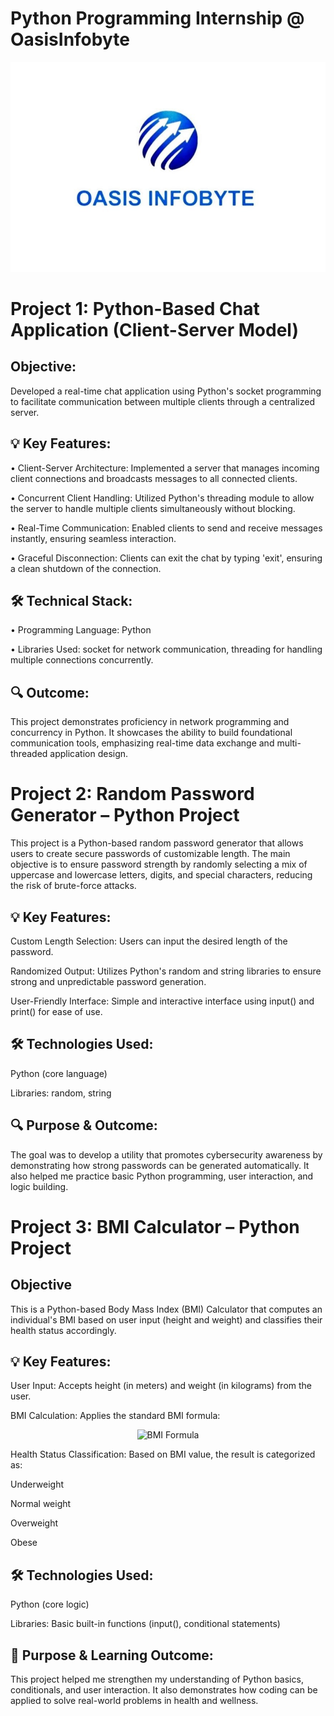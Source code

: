 # Python Programming Internship @ OasisInfobyte

![OasisInfobyte logo](https://github.com/Athira002/OIBSIP/blob/94c80bd2eb2175a5a4d9375f764b2c7cef88c694/Oasis%20Infobyte%20Logo.jpg)

# Project 1: Python-Based Chat Application (Client-Server Model)

## Objective:

Developed a real-time chat application using Python's socket programming to facilitate communication between multiple clients through a centralized server.

## 💡 Key Features:

• Client-Server Architecture: Implemented a server that manages incoming
client connections and broadcasts messages to all connected clients.

• Concurrent Client Handling: Utilized Python's threading module to allow the
server to handle multiple clients simultaneously without blocking.

• Real-Time Communication: Enabled clients to send and receive messages
instantly, ensuring seamless interaction.

• Graceful Disconnection: Clients can exit the chat by typing 'exit', ensuring a
clean shutdown of the connection.

## 🛠 Technical Stack:

• Programming Language: Python

• Libraries Used: socket for network communication, threading for handling
multiple connections concurrently.

## 🔍 Outcome:

This project demonstrates proficiency in network programming and concurrency in Python. It showcases the ability to build foundational communication tools, emphasizing real-time data exchange and multi-threaded application design.

# Project 2: Random Password Generator – Python Project

This project is a Python-based random password generator that allows users to create secure passwords of customizable length. The main objective is to ensure password strength by randomly selecting a mix of uppercase and lowercase letters, digits, and special characters, reducing the risk of brute-force attacks.

## 💡 Key Features:

Custom Length Selection: Users can input the desired length of the password.

Randomized Output: Utilizes Python's random and string libraries to ensure strong and unpredictable password generation.

User-Friendly Interface: Simple and interactive interface using input() and print() for ease of use.

## 🛠 Technologies Used:

Python (core language)

Libraries: random, string

## 🔍 Purpose & Outcome:

The goal was to develop a utility that promotes cybersecurity awareness by demonstrating how strong passwords can be generated automatically. It also helped me practice basic Python programming, user interaction, and logic building.

# Project 3: BMI Calculator – Python Project

## Objective

This is a Python-based Body Mass Index (BMI) Calculator that computes an individual's BMI based on user input (height and weight) and classifies their health status accordingly.

## 💡 Key Features:

User Input: Accepts height (in meters) and weight (in kilograms) from the user.

BMI Calculation: Applies the standard BMI formula:

<p align="center">
  <img src="https://latex.codecogs.com/png.image?\dpi{110}\color[rgb]{0.6,0.6,0.6}{\boldsymbol{\textbf{BMI}}=\frac{\textbf{weight(kg)}}{\textbf{height(m)}^2}}" alt="BMI Formula">
</p>

Health Status Classification: Based on BMI value, the result is categorized as:

Underweight

Normal weight

Overweight

Obese

## 🛠 Technologies Used:

Python (core logic)

Libraries: Basic built-in functions (input(), conditional statements)

## 🎯 Purpose & Learning Outcome:

This project helped me strengthen my understanding of Python basics, conditionals, and user interaction. It also demonstrates how coding can be applied to solve real-world problems in health and wellness.

